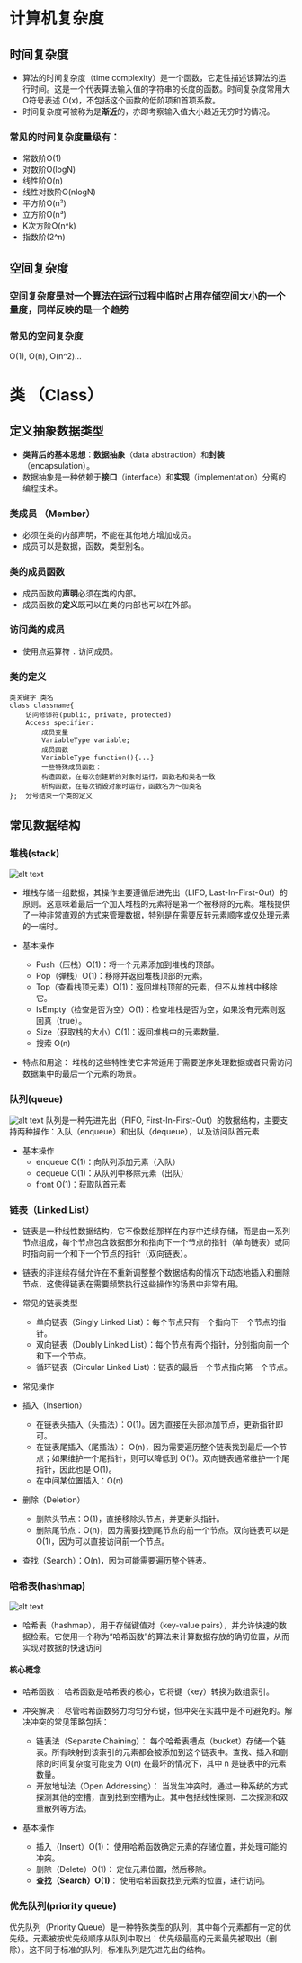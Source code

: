 # 计算机复杂度
## 时间复杂度
- 算法的时间复杂度（time complexity）是一个函数，它定性描述该算法的运行时间。这是一个代表算法输入值的字符串的长度的函数。时间复杂度常用大O符号表述 O(x)，不包括这个函数的低阶项和首项系数。
- 时间复杂度可被称为是**渐近**的，亦即考察输入值大小趋近无穷时的情况。

### 常见的时间复杂度量级有：
- 常数阶O(1)
- 对数阶O(logN)
- 线性阶O(n)
- 线性对数阶O(nlogN)
- 平方阶O(n²)
- 立方阶O(n³)
- K次方阶O(n^k)
- 指数阶(2^n)

## 空间复杂度
### 空间复杂度是对一个算法在运行过程中临时占用存储空间大小的一个量度，同样反映的是一个趋势

### 常见的空间复杂度
O(1), O(n), O(n^2)...


# 类 （Class）

## 定义抽象数据类型

- **类背后的基本思想**：**数据抽象**（data abstraction）和**封装**（encapsulation）。
- 数据抽象是一种依赖于**接口**（interface）和**实现**（implementation）分离的编程技术。

### 类成员 （Member）

- 必须在类的内部声明，不能在其他地方增加成员。
- 成员可以是数据，函数，类型别名。

### 类的成员函数

- 成员函数的**声明**必须在类的内部。
- 成员函数的**定义**既可以在类的内部也可以在外部。

### 访问类的成员
- 使用点运算符 `.` 访问成员。

### 类的定义
```
类关键字 类名
class classname{
    访问修饰符(public, private, protected)
    Access specifier: 
        成员变量
        VariableType variable;
        成员函数
        VariableType function(){...}
        一些特殊成员函数：
        构造函数，在每次创建新的对象时运行，函数名和类名一致
        析构函数，在每次销毁对象时运行，函数名为～加类名
};  分号结束一个类的定义
```

## 常见数据结构
### 堆栈(stack)
![alt text](stack.png)
- 堆栈存储一组数据，其操作主要遵循后进先出（LIFO, Last-In-First-Out）的原则。这意味着最后一个加入堆栈的元素将是第一个被移除的元素。堆栈提供了一种非常直观的方式来管理数据，特别是在需要反转元素顺序或仅处理元素的一端时。

- 基本操作
    - Push（压栈）O(1)：将一个元素添加到堆栈的顶部。
    - Pop（弹栈）O(1)：移除并返回堆栈顶部的元素。
    - Top（查看栈顶元素）O(1)：返回堆栈顶部的元素，但不从堆栈中移除它。
    - IsEmpty（检查是否为空）O(1)：检查堆栈是否为空，如果没有元素则返回真（true）。
    - Size（获取栈的大小）O(1)：返回堆栈中的元素数量。
    - 搜索 O(n)
- 特点和用途：
堆栈的这些特性使它非常适用于需要逆序处理数据或者只需访问数据集中的最后一个元素的场景。

### 队列(queue)
![alt text](queue.png)
队列是一种先进先出（FIFO, First-In-First-Out）的数据结构，主要支持两种操作：入队（enqueue）和出队（dequeue），以及访问队首元素
- 基本操作
    - enqueue O(1)：向队列添加元素（入队）
    - dequeue O(1)：从队列中移除元素（出队）
    - front O(1)：获取队首元素


### 链表（Linked List）
- 链表是一种线性数据结构，它不像数组那样在内存中连续存储，而是由一系列节点组成，每个节点包含数据部分和指向下一个节点的指针（单向链表）或同时指向前一个和下一个节点的指针（双向链表）。

- 链表的非连续存储允许在不重新调整整个数据结构的情况下动态地插入和删除节点，这使得链表在需要频繁执行这些操作的场景中非常有用。

- 常见的链表类型
    - 单向链表（Singly Linked List）：每个节点只有一个指向下一个节点的指针。
    - 双向链表（Doubly Linked List）：每个节点有两个指针，分别指向前一个和下一个节点。
    - 循环链表（Circular Linked List）：链表的最后一个节点指向第一个节点。
- 常见操作
- 插入（Insertion）
    - 在链表头插入（头插法）：O(1)。因为直接在头部添加节点，更新指针即可。
    - 在链表尾插入（尾插法）： O(n)，因为需要遍历整个链表找到最后一个节点；如果维护一个尾指针，则可以降低到 O(1)。双向链表通常维护一个尾指针，因此也是 O(1)。
    - 在中间某位置插入：O(n)
- 删除（Deletion）
    - 删除头节点：O(1)，直接移除头节点，并更新头指针。
    - 删除尾节点：O(n)，因为需要找到尾节点的前一个节点。双向链表可以是 O(1)，因为可以直接访问前一个节点。
- 查找（Search）：O(n)，因为可能需要遍历整个链表。

### 哈希表(hashmap)
![alt text](hashmap.png)
- 哈希表（hashmap），用于存储键值对（key-value pairs），并允许快速的数据检索。它使用一个称为“哈希函数”的算法来计算数据存放的确切位置，从而实现对数据的快速访问
#### 核心概念
- 哈希函数：
哈希函数是哈希表的核心，它将键（key）转换为数组索引。
- 冲突解决：
尽管哈希函数努力均匀分布键，但冲突在实践中是不可避免的。解决冲突的常见策略包括：

    - 链表法（Separate Chaining）： 每个哈希表槽点（bucket）存储一个链表。所有映射到该索引的元素都会被添加到这个链表中。查找、插入和删除的时间复杂度可能变为 O(n) 在最坏的情况下，其中 n 是链表中的元素数量。
    - 开放地址法（Open Addressing）： 当发生冲突时，通过一种系统的方式探测其他的空槽，直到找到空槽为止。其中包括线性探测、二次探测和双重散列等方法。 

- 基本操作
    - 插入（Insert）O(1)： 使用哈希函数确定元素的存储位置，并处理可能的冲突。
    - 删除（Delete）O(1)： 定位元素位置，然后移除。
    - **查找（Search）O(1)**： 使用哈希函数找到元素的位置，进行访问。

### 优先队列(priority queue)
优先队列（Priority Queue）是一种特殊类型的队列，其中每个元素都有一定的优先级。元素被按优先级顺序从队列中取出：优先级最高的元素最先被取出（删除）。这不同于标准的队列，标准队列是先进先出的结构。
